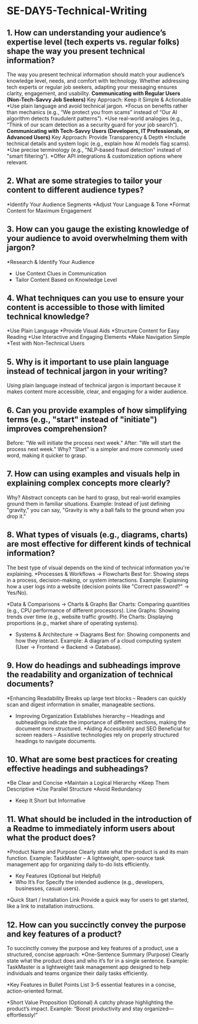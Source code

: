 
# SE-DAY5-Technical-Writing
## 1. How can understanding your audience’s expertise level (tech experts vs. regular folks) shape the way you present technical information?
The way you present technical information should match your audience’s knowledge level, needs, and comfort with technology. Whether addressing tech experts or regular job seekers, adapting your messaging ensures clarity, engagement, and usability. 
**Communicating with Regular Users (Non-Tech-Savvy Job Seekers)**
Key Approach: Keep it Simple & Actionable
*Use plain language and avoid technical jargon.
*Focus on benefits rather than mechanics (e.g., “We protect you from scams” instead of “Our AI algorithm detects fraudulent patterns”).
*Use real-world analogies (e.g., “Think of our scam detection as a security guard for your job search”).
**Communicating with Tech-Savvy Users (Developers, IT Professionals, or Advanced Users)**
Key Approach: Provide Transparency & Depth
*Include technical details and system logic (e.g., explain how AI models flag scams).
*Use precise terminology (e.g., "NLP-based fraud detection" instead of "smart filtering").
*Offer API integrations & customization options where relevant.

## 2. What are some strategies to tailor your content to different audience types?
*Identify Your Audience Segments
*Adjust Your Language & Tone
*Format Content for Maximum Engagement

## 3. How can you gauge the existing knowledge of your audience to avoid overwhelming them with jargon?
*Research & Identify Your Audience
* Use Context Clues in Communication
* Tailor Content Based on Knowledge Level

## 4. What techniques can you use to ensure your content is accessible to those with limited technical knowledge?
*Use Plain Language
*Provide Visual Aids
*Structure Content for Easy Reading
*Use Interactive and Engaging Elements
*Make Navigation Simple
*Test with Non-Technical Users

## 5. Why is it important to use plain language instead of technical jargon in your writing?
Using plain language instead of technical jargon is important because it makes content more accessible, clear, and engaging for a wider audience.

## 6. Can you provide examples of how simplifying terms (e.g., "start" instead of "initiate") improves comprehension?
Before: "We will initiate the process next week."
After: "We will start the process next week."
Why? "Start" is a simpler and more commonly used word, making it quicker to grasp.

## 7. How can using examples and visuals help in explaining complex concepts more clearly?
Why? Abstract concepts can be hard to grasp, but real-world examples ground them in familiar situations.
Example: Instead of just defining "gravity," you can say, "Gravity is why a ball falls to the ground when you drop it."

## 8. What types of visuals (e.g., diagrams, charts) are most effective for different kinds of technical information?
The best type of visual depends on the kind of technical information you're explaining.
*Processes & Workflows → Flowcharts
Best for: Showing steps in a process, decision-making, or system interactions.
Example: Explaining how a user logs into a website (decision points like "Correct password?" → Yes/No).

*Data & Comparisons → Charts & Graphs
Bar Charts: Comparing quantities (e.g., CPU performance of different processors).
Line Graphs: Showing trends over time (e.g., website traffic growth).
Pie Charts: Displaying proportions (e.g., market share of operating systems).

* Systems & Architecture → Diagrams
Best for: Showing components and how they interact.
Example: A diagram of a cloud computing system (User → Frontend → Backend → Database).

## 9. How do headings and subheadings improve the readability and organization of technical documents?
*Enhancing Readability
Breaks up large text blocks – Readers can quickly scan and digest information in smaller, manageable sections.
* Improving Organization
Establishes hierarchy – Headings and subheadings indicate the importance of different sections, making the document more structured.
*Aiding Accessibility and SEO
Beneficial for screen readers – Assistive technologies rely on properly structured headings to navigate documents.

## 10. What are some best practices for creating effective headings and subheadings?
*Be Clear and Concise
*Maintain a Logical Hierarchy
*Keep Them Descriptive
*Use Parallel Structure
*Avoid Redundancy
* Keep It Short but Informative

## 11. What should be included in the introduction of a Readme to immediately inform users about what the product does?
*Product Name and Purpose
Clearly state what the product is and its main function.
Example:
TaskMaster – A lightweight, open-source task management app for organizing daily to-do lists efficiently.

* Key Features (Optional but Helpful)
* Who It’s For
Specify the intended audience (e.g., developers, businesses, casual users).

*Quick Start / Installation Link
Provide a quick way for users to get started, like a link to installation instructions.

## 12. How can you succinctly convey the purpose and key features of a product?
To succinctly convey the purpose and key features of a product, use a structured, concise approach:
*One-Sentence Summary (Purpose)
Clearly state what the product does and who it’s for in a single sentence.
Example:
TaskMaster is a lightweight task management app designed to help individuals and teams organize their daily tasks efficiently.

*Key Features in Bullet Points
List 3–5 essential features in a concise, action-oriented format.

*Short Value Proposition (Optional)
A catchy phrase highlighting the product’s impact.
Example:
“Boost productivity and stay organized—effortlessly!”

